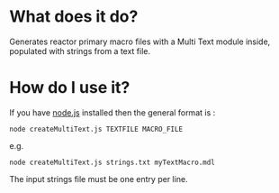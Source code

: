 
What does it do?
================

Generates reactor primary macro files with a Multi Text module inside, populated with strings from a text file.

How do I use it?
================

If you have [node.js](https://nodejs.org/en/) installed then the general format is :


```
node createMultiText.js TEXTFILE MACRO_FILE
```

e.g.

```
node createMultiText.js strings.txt myTextMacro.mdl
```
The input strings file must be one entry per line.

